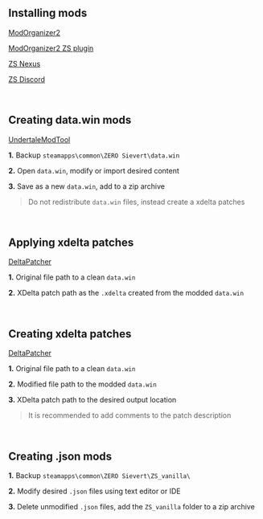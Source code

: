 ## Installing mods
[ModOrganizer2](https://github.com/ModOrganizer2/modorganizer)

[ModOrganizer2 ZS plugin](https://www.nexusmods.com/site/mods/617?tab=description)

[ZS Nexus](https://www.nexusmods.com/zerosievert)

[ZS Discord](https://discord.gg/sievert)

&nbsp;

## Creating data.win mods
[UndertaleModTool](https://github.com/krzys-h/UndertaleModTool)

**1.** Backup `steamapps\common\ZERO Sievert\data.win`

**2.** Open `data.win`, modify or import desired content 

**3.** Save as a new `data.win`, add to a zip archive

> Do not redistribute `data.win` files, instead create a xdelta patches

&nbsp;

## Applying xdelta patches
[DeltaPatcher](https://github.com/marco-calautti/DeltaPatcher)

**1.** Original file path to a clean `data.win`

**2.** XDelta patch path as the `.xdelta` created from the modded `data.win`

&nbsp;

## Creating xdelta patches
[DeltaPatcher](https://github.com/marco-calautti/DeltaPatcher)

**1.** Original file path to a clean `data.win`

**2.** Modified file path to the modded `data.win` 

**3.** XDelta patch path to the desired output location

> It is recommended to add comments to the patch description

&nbsp;

## Creating .json mods

**1.** Backup `steamapps\common\ZERO Sievert\ZS_vanilla\`

**2.** Modify desired `.json` files using text editor or IDE

**3.** Delete unmodified `.json` files, add the `ZS_vanilla` folder to a zip archive

